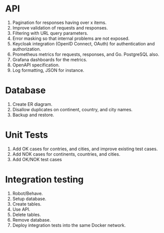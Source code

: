 # API

1. Pagination for responses having over x items.
2. Improve validation of requests and responses.
3. Filtering with URL query parameters.
4. Error masking so that internal problems are not exposed.
5. Keycloak integration (OpenID Connect, OAuth) for authentication and authorization.
6. Prometheus metrics for requests, responses, and Go. PostgreSQL also.
7. Grafana dashboards for the metrics.
8. OpenAPI specification.
9. Log formatting, JSON for instance.

# Database

1. Create ER diagram.
2. Disallow duplicates on continent, country, and city names.
3. Backup and restore.

# Unit Tests

1. Add OK cases for contries, and cities, and improve existing test cases.
2. Add NOK cases for continents, countries, and cities.
3. Add OK/NOK test cases 

# Integration testing

1. Robot/Behave.
2. Setup database.
3. Create tables.
4. Use API.
5. Delete tables.
6. Remove database.
7. Deploy integration tests into the same Docker network.

